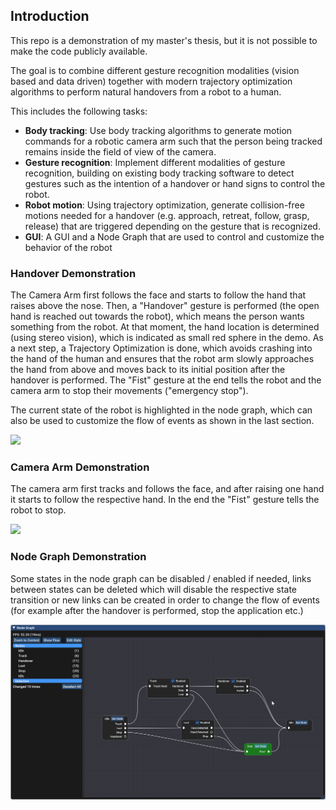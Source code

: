 ## Introduction

This repo is a demonstration of my master's thesis, but it is not possible to make the code publicly available.

The goal is to  combine  different  gesture recognition  modalities  (vision  based  and  data  driven)  together  with  modern  trajectory  optimization algorithms to perform natural handovers from a robot to a human.

This includes the following tasks:
- **Body tracking**: Use body tracking algorithms to generate motion commands for a robotic camera arm such that the person being tracked remains inside the field of view of the camera. 
- **Gesture recognition**: Implement different modalities of gesture recognition, building on existing body tracking software to detect gestures such as the intention of a handover or hand signs to control the robot.
- **Robot motion**: Using trajectory optimization, generate collision-free motions needed for a handover (e.g. approach, retreat, follow, grasp, release) that are triggered depending on the gesture that is recognized.
- **GUI**: A GUI and a Node Graph that are used to control and customize the behavior of the robot

### Handover Demonstration

The Camera Arm first follows the face and starts to follow the hand that raises above the nose.
Then, a "Handover" gesture is performed (the open hand is reached out towards the robot), which means the person wants something from the robot.
At that moment, the hand location is determined (using stereo vision), which is indicated as small red sphere in the demo.
As a next step, a Trajectory Optimization is done, which avoids crashing into the hand of the human and ensures that the robot arm slowly approaches the hand from above and moves back to its initial position after the handover is performed.
The "Fist" gesture at the end tells the robot and the camera arm to stop their movements ("emergency stop").

The current state of the robot is highlighted in the node graph, which can also be used to customize the flow of events as shown in the last section.

<img src="handoverDemo.gif" />

### Camera Arm Demonstration

The camera arm first tracks and follows the face, and after raising one hand it starts to follow the respective hand. In the end the "Fist" gesture tells the robot to stop.

<img src="cameraArmDemo.gif" />

### Node Graph Demonstration

Some states in the node graph can be disabled / enabled if needed, links between states can be deleted which will disable the respective state transition or new links can be created in order to change the flow of events (for example after the handover is performed, stop the application etc.)

<img src="imguiDemo.gif" />